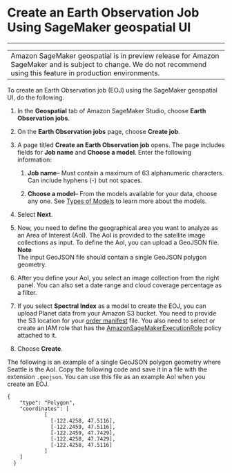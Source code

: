 # Create an Earth Observation Job Using SageMaker geospatial UI<a name="geospatial-eoj-console"></a>


****  

|  | 
| --- |
| Amazon SageMaker geospatial is in preview release for Amazon SageMaker and is subject to change\. We do not recommend using this feature in production environments\. | 

To create an Earth Observation job \(EOJ\) using the SageMaker geospatial UI, do the following\.

1. In the **Geospatial** tab of Amazon SageMaker Studio, choose **Earth Observation jobs**\.

1. On the **Earth Observation jobs** page, choose **Create job**\.

1. A page titled **Create an Earth Observation job** opens\. The page includes fields for **Job name** and **Choose a model**\. Enter the following information:

   1. **Job name**– Must contain a maximum of 63 alphanumeric characters\. Can include hyphens \(\-\) but not spaces\. 

   1. **Choose a model**– From the models available for your data, choose any one\. See [Types of Models](https://docs.aws.amazon.com/) to learn more about the models\.

1. Select **Next**\.

1. Now, you need to define the geographical area you want to analyze as an Area of Interest \(AoI\)\. The AoI is provided to the satellite image collections as input\. To define the AoI, you can upload a GeoJSON file\.
**Note**  
The input GeoJSON file should contain a single GeoJSON polygon geometry\.

1. After you define your AoI, you select an image collection from the right panel\. You can also set a date range and cloud coverage percentage as a filter\.

1. If you select **Spectral Index** as a model to create the EOJ, you can upload Planet data from your Amazon S3 bucket\. You need to provide the S3 location for your [order manifest](https://developers.planet.com/apis/orders/delivery/) file\. You also need to select or create an IAM role that has the [AmazonSageMakerExecutionRole](https://docs.aws.amazon.com/sagemaker/latest/dg/sagemaker-roles.html) policy attached to it\.

1. Choose **Create**\.

The following is an example of a single GeoJSON polygon geometry where Seattle is the AoI\. Copy the following code and save it in a file with the extension `.geojson`\. You can use this file as an example AoI when you create an EOJ\.

```
{
    "type": "Polygon",
    "coordinates": [
            [
              [-122.4258, 47.5116], 
              [-122.2459, 47.5116], 
              [-122.2459, 47.7429], 
              [-122.4258, 47.7429], 
              [-122.4258, 47.5116]
            ]
    ]
  }
```